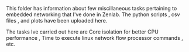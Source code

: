 This folder has information about few miscillaneous tasks pertaining to embedded networking that I've done in Zenlab.
The python scripts , csv files , and plots have been uploaded here.


The tasks Ive carried out here are Core isolation for better CPU performance , Time to execute linux network flow processor commands , etc.

